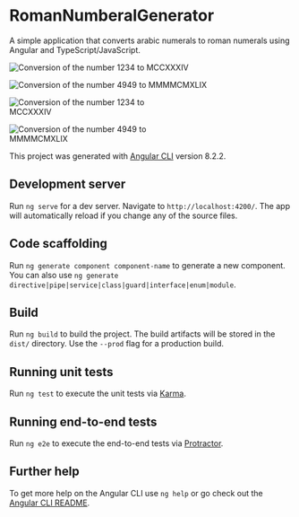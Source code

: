 # RomanNumberalGenerator

A simple application that converts arabic numerals to roman numerals using Angular and TypeScript/JavaScript.


![Conversion of the number 1234 to MCCXXXIV](http://src/assets/images/img2.png)

![Conversion of the number 4949 to MMMMCMXLIX](http://src/assets/images/img1.png)

<img
  src="./src/assets/imgaes/img2.png"
  alt="Conversion of the number 1234 to MCCXXXIV"
  style="display: inline-block; margin: 0 auto; max-width: 300px">

<img
  src="./src/assets/imgaes/img2.png"
  alt="Conversion of the number 4949 to MMMMCMXLIX"
  style="display: inline-block; margin: 0 auto; max-width: 300px">

This project was generated with [Angular CLI](https://github.com/angular/angular-cli) version 8.2.2.

## Development server

Run `ng serve` for a dev server. Navigate to `http://localhost:4200/`. The app will automatically reload if you change any of the source files.

## Code scaffolding

Run `ng generate component component-name` to generate a new component. You can also use `ng generate directive|pipe|service|class|guard|interface|enum|module`.

## Build

Run `ng build` to build the project. The build artifacts will be stored in the `dist/` directory. Use the `--prod` flag for a production build.

## Running unit tests

Run `ng test` to execute the unit tests via [Karma](https://karma-runner.github.io).

## Running end-to-end tests

Run `ng e2e` to execute the end-to-end tests via [Protractor](http://www.protractortest.org/).

## Further help

To get more help on the Angular CLI use `ng help` or go check out the [Angular CLI README](https://github.com/angular/angular-cli/blob/master/README.md).

